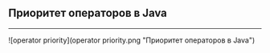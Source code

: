 ## Приоритет операторов в Java
-----
![operator priority](operator priority.png "Приоритет операторов в Java")